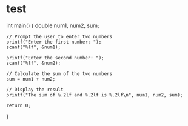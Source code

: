 # test
int main() {
    double num1, num2, sum;

    // Prompt the user to enter two numbers
    printf("Enter the first number: ");
    scanf("%lf", &num1);

    printf("Enter the second number: ");
    scanf("%lf", &num2);

    // Calculate the sum of the two numbers
    sum = num1 + num2;

    // Display the result
    printf("The sum of %.2lf and %.2lf is %.2lf\n", num1, num2, sum);

    return 0;
}